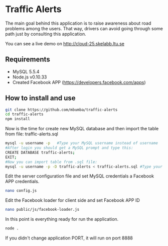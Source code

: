 # Traffic Alerts

The main goal behind this application is to raise awareness about road problems among the users. That way, drivers can avoid going through some path just by consulting this application.

You can see a live demo on http://cloud-25.skelabb.ltu.se

## Requirements
- MySQL 5.5.4
- Node.js v0.10.33
- Created Facebook APP (https://developers.facebook.com/apps) 


## How to install and use
    
```sh   
git clone https://github.com/mbumba/traffic-alerts
cd traffic-alerts
npm install
```
Now is the time for create new MySQL database and then import the table from file: traffic-alerts.sql
```sh
mysql -u username -p   #Type your MySQL username instead of username
#After login you should get a MySQL prompt and type this:
CREATE DATABASE traffic-alerts;
EXIT;
#Now you can import table from .sql file:
mysql -u username -p -D traffic-alerts < traffic-alerts.sql #Type your MySQL username instead of username
```
Edit the server configuration file and set MySQL credentials a Facebook APP credentials.
```sh
nano config.js
```
Edit the Facebook loader for client side and set Facebook APP ID
```sh
nano public/js/facebook-loader.js
```
In this point is everything ready for run the application.
```sh
node .
```
 If you didn't change application PORT, it will run on port 8888
